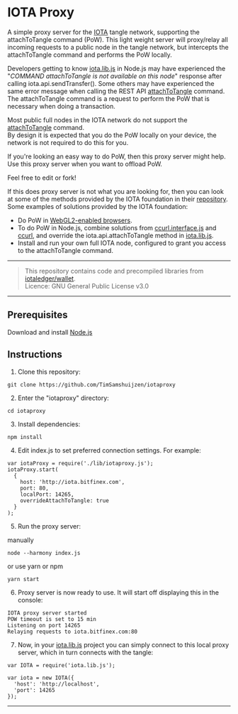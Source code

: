 
# IOTA Proxy

A simple proxy server for the [IOTA](https://iota.org) tangle network, supporting the attachToTangle command (PoW).
This light weight server will proxy/relay all incoming requests to a public node in the tangle network, but intercepts the attachToTangle command and performs the PoW locally.

Developers getting to know [iota.lib.js](https://github.com/iotaledger/iota.lib.js) in Node.js may have experienced the
"_COMMAND attachToTangle is not available on this node_" response after calling iota.api.sendTransfer().
Some others may have experienced the same error message when calling the REST API [attachToTangle](https://iota.readme.io/docs/attachtotangle) command.
The attachToTangle command is a request to perform the PoW that is necessary when doing a transaction.  

Most public full nodes in the IOTA network do not support the [attachToTangle](https://iota.readme.io/docs/attachtotangle) command.  
By design it is expected that you do the PoW locally on your device, the network is not required to do this for you.  

If you're looking an easy way to do PoW, then this proxy server might help.  
Use this proxy server when you want to offload PoW.  

Feel free to edit or fork!  

If this does proxy server is not what you are looking for, then you can look at some of the methods provided by the IOTA foundation in their [repository](https://github.com/iotaledger).  
Some examples of solutions provided by the IOTA foundation:  

* Do PoW in [WebGL2-enabled browsers](https://github.com/iotaledger/curl.lib.js).
* To do PoW in Node.js, combine solutions from [ccurl.interface.js](https://github.com/iotaledger/ccurl.interface.js)
and [ccurl](https://github.com/iotaledger/ccurl.git), and override the iota.api.attachToTangle method in
[iota.lib.js](https://github.com/iotaledger/iota.lib.js).
* Install and run your own full IOTA node, configured to grant you access to the attachToTangle command.  

---

> This repository contains code and precompiled libraries from [iotaledger/wallet](https://github.com/iotaledger/wallet).  
> Licence: GNU General Public License v3.0

---

## Prerequisites

  Download and install [Node.js](https://nodejs.org/en/download/)


## Instructions

1. Clone this repository:

  ```
  git clone https://github.com/TimSamshuijzen/iotaproxy
  ```

2. Enter the "iotaproxy" directory:

  ```
  cd iotaproxy
  ```

3. Install dependencies:

  ```
  npm install
  ```

4. Edit index.js to set preferred connection settings. For example:

  ```
  var iotaProxy = require('./lib/iotaproxy.js');
  iotaProxy.start(
    {
      host: 'http://iota.bitfinex.com',
      port: 80,
      localPort: 14265,
      overrideAttachToTangle: true
    }
  );
  ```

5. Run the proxy server:

  manually

  ```
  node --harmony index.js
  ```
  or use yarn or npm
  ```
  yarn start
  ```

6. Proxy server is now ready to use. It will start off displaying this in the console:

  ```
  IOTA proxy server started
  POW timeout is set to 15 min
  Listening on port 14265
  Relaying requests to iota.bitfinex.com:80  
  ```

7. Now, in your [iota.lib.js](https://github.com/iotaledger/iota.lib.js) project you can simply connect to this local proxy server, which in turn connects with the tangle:

  ```
  var IOTA = require('iota.lib.js');

  var iota = new IOTA({
    'host': 'http://localhost',
    'port': 14265
  });
  ```



---
